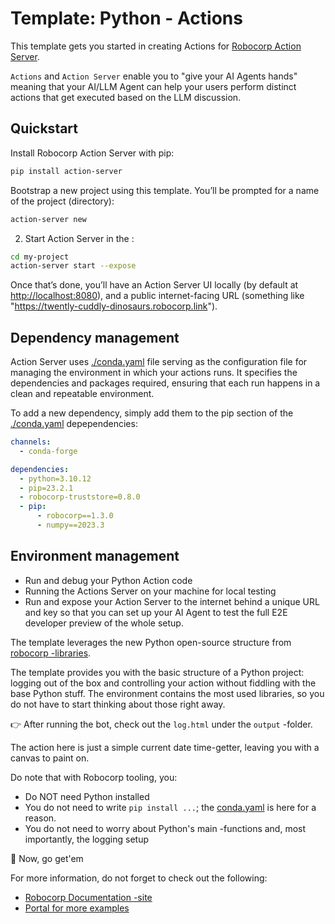 # Template: Python - Actions

This template gets you started in creating Actions for [Robocorp Action Server](https://github.com/robocorp/robo/tree/master/action_server/docs#readme).

`Actions` and `Action Server` enable you to "give your AI Agents hands" meaning that your AI/LLM Agent can help your users perform distinct actions that get executed based on the LLM discussion.

## Quickstart

Install Robocorp Action Server with pip:

```sh
pip install action-server
```

Bootstrap a new project using this template. You’ll be prompted for a name of the project (directory):

```sh
action-server new
```

2. Start Action Server in the :

```sh
cd my-project
action-server start --expose
```

Once that’s done, you’ll have an Action Server UI locally (by default at [http://localhost:8080](http://localhost:8080)), and a public internet-facing URL (something like "https://twently-cuddly-dinosaurs.robocorp.link").

## Dependency management

Action Server uses [./conda.yaml](conda.yaml) file serving as the configuration file for managing the environment in which your actions runs. It specifies the dependencies and packages required, ensuring that each run happens in a clean and repeatable environment.

To add a new dependency, simply add them to the pip section of the [./conda.yaml](conda.yaml) depependencies:

```yaml
channels:
  - conda-forge

dependencies:
  - python=3.10.12
  - pip=23.2.1
  - robocorp-truststore=0.8.0
  - pip:
      - robocorp==1.3.0
      - numpy==2023.3
```

## Environment management

- Run and debug your Python Action code
- Running the Actions Server on your machine for local testing
- Run and expose your Action Server to the internet behind a unique URL and key so that you can set up your AI Agent to test the full E2E developer preview of the whole setup.

The template leverages the new Python open-source structure from [robocorp -libraries](https://github.com/robocorp/robo#libraries).

The template provides you with the basic structure of a Python project: logging out of the box and controlling your action without fiddling with the base Python stuff. The environment contains the most used libraries, so you do not have to start thinking about those right away.

👉 After running the bot, check out the `log.html` under the `output` -folder.

The action here is just a simple current date time-getter, leaving you with a canvas to paint on.

Do note that with Robocorp tooling, you:

- Do NOT need Python installed
- You do not need to write `pip install ...`; the [conda.yaml](conda.yaml) is here for a reason.
- You do not need to worry about Python's main -functions and, most importantly, the logging setup

🚀 Now, go get'em

For more information, do not forget to check out the following:

- [Robocorp Documentation -site](https://robocorp.com/docs)
- [Portal for more examples](https://robocorp.com/portal)
